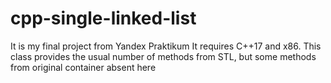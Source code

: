 # cpp-single-linked-list
It is my final project from Yandex Praktikum
It requires C++17 and x86.
This class provides the usual number of methods from STL, but some methods from original container absent here
